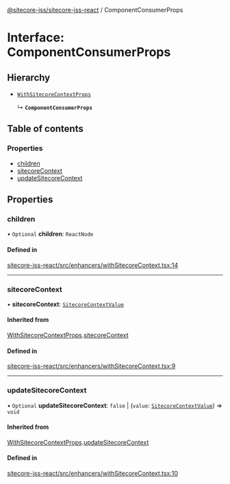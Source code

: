[@sitecore-jss/sitecore-jss-react](../README.md) / ComponentConsumerProps

# Interface: ComponentConsumerProps

## Hierarchy

- [`WithSitecoreContextProps`](WithSitecoreContextProps.md)

  ↳ **`ComponentConsumerProps`**

## Table of contents

### Properties

- [children](ComponentConsumerProps.md#children)
- [sitecoreContext](ComponentConsumerProps.md#sitecorecontext)
- [updateSitecoreContext](ComponentConsumerProps.md#updatesitecorecontext)

## Properties

### children

• `Optional` **children**: `ReactNode`

#### Defined in

[sitecore-jss-react/src/enhancers/withSitecoreContext.tsx:14](https://github.com/Sitecore/jss/blob/c4ac344b4/packages/sitecore-jss-react/src/enhancers/withSitecoreContext.tsx#L14)

___

### sitecoreContext

• **sitecoreContext**: [`SitecoreContextValue`](../README.md#sitecorecontextvalue)

#### Inherited from

[WithSitecoreContextProps](WithSitecoreContextProps.md).[sitecoreContext](WithSitecoreContextProps.md#sitecorecontext)

#### Defined in

[sitecore-jss-react/src/enhancers/withSitecoreContext.tsx:9](https://github.com/Sitecore/jss/blob/c4ac344b4/packages/sitecore-jss-react/src/enhancers/withSitecoreContext.tsx#L9)

___

### updateSitecoreContext

• `Optional` **updateSitecoreContext**: ``false`` \| (`value`: [`SitecoreContextValue`](../README.md#sitecorecontextvalue)) => `void`

#### Inherited from

[WithSitecoreContextProps](WithSitecoreContextProps.md).[updateSitecoreContext](WithSitecoreContextProps.md#updatesitecorecontext)

#### Defined in

[sitecore-jss-react/src/enhancers/withSitecoreContext.tsx:10](https://github.com/Sitecore/jss/blob/c4ac344b4/packages/sitecore-jss-react/src/enhancers/withSitecoreContext.tsx#L10)
